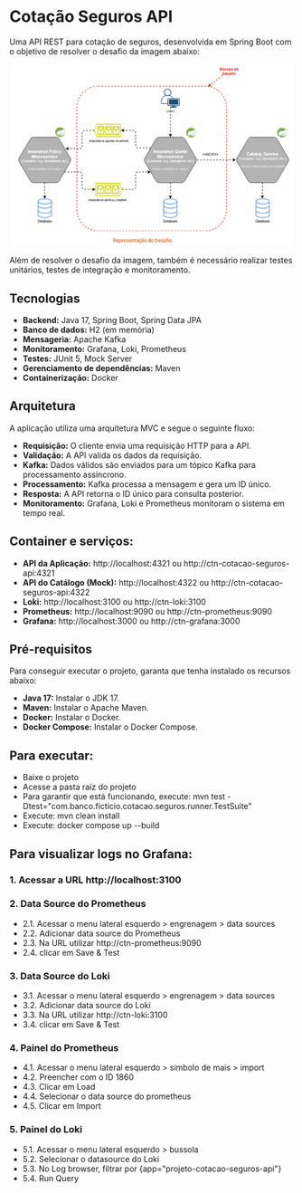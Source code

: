 # Cotação Seguros API

Uma API REST para cotação de seguros, desenvolvida em Spring Boot com o objetivo de resolver o desafio da imagem abaixo:
 
<img src="./img/desafio.png">

Além de resolver o desafio da imagem, também é necessário realizar testes unitários, testes de integração e monitoramento.

## Tecnologias
* **Backend:** Java 17, Spring Boot, Spring Data JPA
* **Banco de dados:** H2 (em memória)
* **Mensageria:** Apache Kafka
* **Monitoramento:** Grafana, Loki, Prometheus
* **Testes:** JUnit 5, Mock Server
* **Gerenciamento de dependências:** Maven
* **Containerização:** Docker

## Arquitetura
A aplicação utiliza uma arquitetura MVC e segue o seguinte fluxo:
* **Requisição:** O cliente envia uma requisição HTTP para a API.
* **Validação:** A API valida os dados da requisição.
* **Kafka:** Dados válidos são enviados para um tópico Kafka para processamento assíncrono.
* **Processamento:** Kafka processa a mensagem e gera um ID único.
* **Resposta:** A API retorna o ID único para consulta posterior.
* **Monitoramento:** Grafana, Loki e Prometheus monitoram o sistema em tempo real.

## Container e serviços:
* **API da Aplicação:** http://localhost:4321 ou http://ctn-cotacao-seguros-api:4321
* **API do Catálogo (Mock):** http://localhost:4322 ou http://ctn-cotacao-seguros-api:4322
* **Loki:** http://localhost:3100 ou http://ctn-loki:3100
* **Prometheus:** http://localhost:9090 ou http://ctn-prometheus:9090
* **Grafana:** http://localhost:3000 ou http://ctn-grafana:3000

## Pré-requisitos
Para conseguir executar o projeto, garanta que tenha instalado os recursos abaixo:
* **Java 17:** Instalar o JDK 17.
* **Maven:** Instalar o Apache Maven.
* **Docker:** Instalar o Docker.
* **Docker Compose:** Instalar o Docker Compose.

## Para executar:
* Baixe o projeto
* Acesse a pasta raíz do projeto
* Para garantir que está funcionando, execute: mvn test -Dtest="com.banco.ficticio.cotacao.seguros.runner.TestSuite"
* Execute: mvn clean install
* Execute: docker compose up --build

## Para visualizar logs no Grafana:
### 1. Acessar a URL http://localhost:3100

### 2. Data Source do Prometheus
* 2.1. Acessar o menu lateral esquerdo > engrenagem > data sources
* 2.2. Adicionar data source do Prometheus
* 2.3. Na URL utilizar http://ctn-prometheus:9090
* 2.4. clicar em Save & Test

### 3. Data Source do Loki
* 3.1. Acessar o menu lateral esquerdo > engrenagem > data sources
* 3.2. Adicionar data source do Loki
* 3.3. Na URL utilizar http://ctn-loki:3100
* 3.4. clicar em Save & Test

### 4. Painel do Prometheus
* 4.1. Acessar o menu lateral esquerdo > simbolo de mais > import
* 4.2. Preencher com o ID 1860
* 4.3. Clicar em Load
* 4.4. Selecionar o data source do prometheus
* 4.5. Clicar em Import

### 5. Painel do Loki
* 5.1. Acessar o menu lateral esquerdo > bussola
* 5.2. Selecionar o datasource do Loki
* 5.3. No Log browser, filtrar por {app="projeto-cotacao-seguros-api"}
* 5.4. Run Query